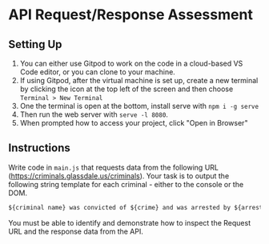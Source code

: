 # API Request/Response Assessment

## Setting Up

1. You can either use Gitpod to work on the code in a cloud-based VS Code editor, or you can clone to your machine.
2. If using Gitpod, after the virtual machine is set up, create a new terminal by clicking the icon at the top left of the screen and then choose `Terminal > New Terminal` 
3. One the terminal is open at the bottom, install serve with `npm i -g serve`
4. Then run the web server with `serve -l 8080`.
5. When prompted how to access your project, click "Open in Browser"

## Instructions

Write code in `main.js` that requests data from the following URL (https://criminals.glassdale.us/criminals). Your task is to output the following string template for each criminal - either to the console or the DOM.

```txt
${criminal name} was convicted of ${crime} and was arrested by ${arresting officer}
```

You must be able to identify and demonstrate how to inspect the Request URL and the response data from the API.
